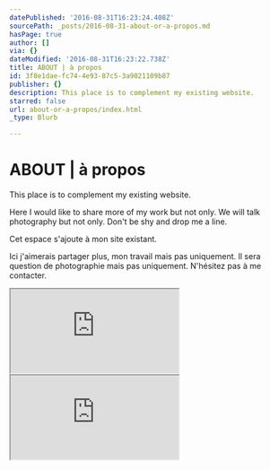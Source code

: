 ```yaml
---
datePublished: '2016-08-31T16:23:24.408Z'
sourcePath: _posts/2016-08-31-about-or-a-propos.md
hasPage: true
author: []
via: {}
dateModified: '2016-08-31T16:23:22.738Z'
title: ABOUT | à propos
id: 3f8e1dae-fc74-4e93-87c5-3a9021109b87
publisher: {}
description: This place is to complement my existing website.
starred: false
url: about-or-a-propos/index.html
_type: Blurb

---
```

# ABOUT | à propos

This place is to complement my existing website.

Here I would like to share more of my work but not only. We will talk photography but not only. Don't be shy and drop me a line.

Cet espace s'ajoute à mon site existant.

Ici j'aimerais partager plus, mon travail mais pas uniquement. Il sera question de photographie mais pas uniquement. N'hésitez pas à me contacter.

<iframe src="https://the-grid.github.io/ed-location/?latitude=22.28687270869273&amp;longitude=114.17129516601562&amp;zoom=12" style=""></iframe>

<iframe src="https://the-grid.github.io/ed-userhtml/?g=eJwLcQ0OUQgBEQAP3ALB" style=""></iframe>